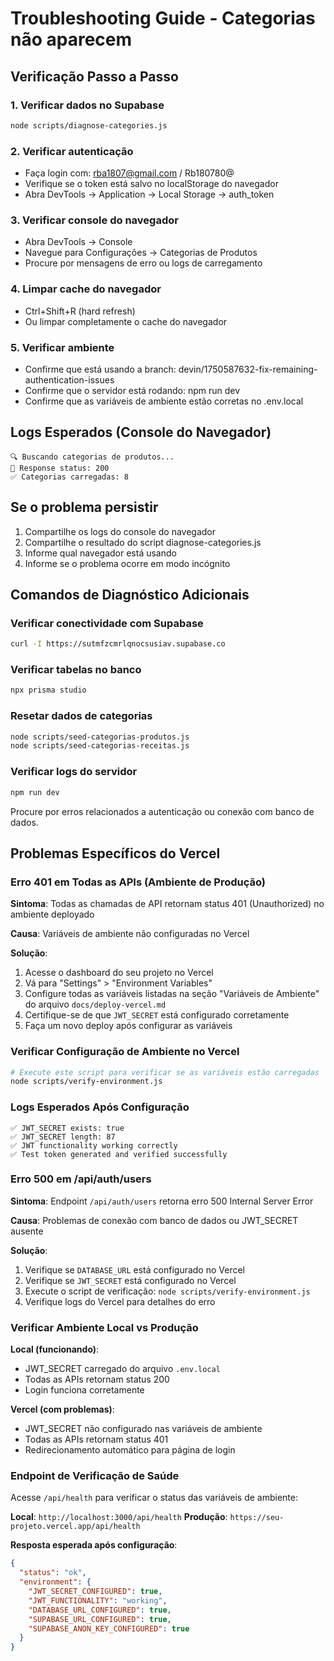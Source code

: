# Troubleshooting Guide - Categorias não aparecem

## Verificação Passo a Passo

### 1. Verificar dados no Supabase
```bash
node scripts/diagnose-categories.js
```

### 2. Verificar autenticação
- Faça login com: rba1807@gmail.com / Rb180780@
- Verifique se o token está salvo no localStorage do navegador
- Abra DevTools → Application → Local Storage → auth_token

### 3. Verificar console do navegador
- Abra DevTools → Console
- Navegue para Configurações → Categorias de Produtos
- Procure por mensagens de erro ou logs de carregamento

### 4. Limpar cache do navegador
- Ctrl+Shift+R (hard refresh)
- Ou limpar completamente o cache do navegador

### 5. Verificar ambiente
- Confirme que está usando a branch: devin/1750587632-fix-remaining-authentication-issues
- Confirme que o servidor está rodando: npm run dev
- Confirme que as variáveis de ambiente estão corretas no .env.local

## Logs Esperados (Console do Navegador)
```
🔍 Buscando categorias de produtos...
📡 Response status: 200
✅ Categorias carregadas: 8
```

## Se o problema persistir
1. Compartilhe os logs do console do navegador
2. Compartilhe o resultado do script diagnose-categories.js
3. Informe qual navegador está usando
4. Informe se o problema ocorre em modo incógnito

## Comandos de Diagnóstico Adicionais

### Verificar conectividade com Supabase
```bash
curl -I https://sutmfzcmrlqnocsusiav.supabase.co
```

### Verificar tabelas no banco
```bash
npx prisma studio
```

### Resetar dados de categorias
```bash
node scripts/seed-categorias-produtos.js
node scripts/seed-categorias-receitas.js
```

### Verificar logs do servidor
```bash
npm run dev
```
Procure por erros relacionados a autenticação ou conexão com banco de dados.

## Problemas Específicos do Vercel

### Erro 401 em Todas as APIs (Ambiente de Produção)

**Sintoma**: Todas as chamadas de API retornam status 401 (Unauthorized) no ambiente deployado

**Causa**: Variáveis de ambiente não configuradas no Vercel

**Solução**:
1. Acesse o dashboard do seu projeto no Vercel
2. Vá para "Settings" > "Environment Variables"
3. Configure todas as variáveis listadas na seção "Variáveis de Ambiente" do arquivo `docs/deploy-vercel.md`
4. Certifique-se de que `JWT_SECRET` está configurado corretamente
5. Faça um novo deploy após configurar as variáveis

### Verificar Configuração de Ambiente no Vercel
```bash
# Execute este script para verificar se as variáveis estão carregadas
node scripts/verify-environment.js
```

### Logs Esperados Após Configuração
```
✅ JWT_SECRET exists: true
✅ JWT_SECRET length: 87
✅ JWT functionality working correctly
✅ Test token generated and verified successfully
```

### Erro 500 em /api/auth/users

**Sintoma**: Endpoint `/api/auth/users` retorna erro 500 Internal Server Error

**Causa**: Problemas de conexão com banco de dados ou JWT_SECRET ausente

**Solução**:
1. Verifique se `DATABASE_URL` está configurado no Vercel
2. Verifique se `JWT_SECRET` está configurado no Vercel
3. Execute o script de verificação: `node scripts/verify-environment.js`
4. Verifique logs do Vercel para detalhes do erro

### Verificar Ambiente Local vs Produção

**Local (funcionando)**:
- JWT_SECRET carregado do arquivo `.env.local`
- Todas as APIs retornam status 200
- Login funciona corretamente

**Vercel (com problemas)**:
- JWT_SECRET não configurado nas variáveis de ambiente
- Todas as APIs retornam status 401
- Redirecionamento automático para página de login

### Endpoint de Verificação de Saúde

Acesse `/api/health` para verificar o status das variáveis de ambiente:

**Local**: `http://localhost:3000/api/health`
**Produção**: `https://seu-projeto.vercel.app/api/health`

**Resposta esperada após configuração**:
```json
{
  "status": "ok",
  "environment": {
    "JWT_SECRET_CONFIGURED": true,
    "JWT_FUNCTIONALITY": "working",
    "DATABASE_URL_CONFIGURED": true,
    "SUPABASE_URL_CONFIGURED": true,
    "SUPABASE_ANON_KEY_CONFIGURED": true
  }
}
```
